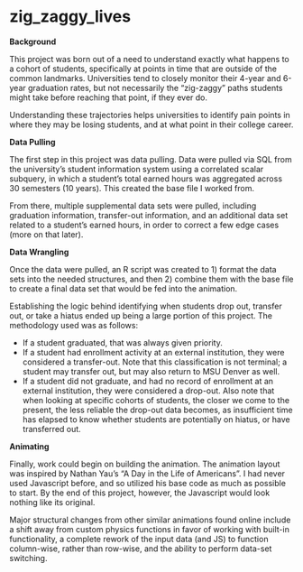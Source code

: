 # zig_zaggy_lives

**Background**

This project was born out of a need to understand exactly what happens to a cohort of students, specifically at points in time that are outside of the common landmarks. Universities tend to closely monitor their 4-year and 6-year graduation rates, but not necessarily the “zig-zaggy” paths students might take before reaching that point, if they ever do. 

Understanding these trajectories helps universities to identify pain points in where they may be losing students, and at what point in their college career. 

**Data Pulling**

The first step in this project was data pulling. Data were pulled via SQL from the university’s student information system using a correlated scalar subquery, in which a student’s total earned hours was aggregated across 30 semesters (10 years). This created the base file I worked from.

From there, multiple supplemental data sets were pulled, including graduation information, transfer-out information, and an additional data set related to a student’s earned hours, in order to correct a few edge cases (more on that later).

**Data Wrangling**

Once the data were pulled, an R script was created to 1) format the data sets into the needed structures, and then 2) combine them with the base file to create a final data set that would be fed into the animation.

Establishing the logic behind identifying when students drop out, transfer out, or take a hiatus ended up being a large portion of this project. The methodology used was as follows:

- If a student graduated, that was always given priority.
- If a student had enrollment activity at an external institution, they were considered a transfer-out. Note that this classification is not terminal; a student may transfer out, but may also return to MSU Denver as well. 
- If a student did not graduate, and had no record of enrollment at an external institution, they were considered a drop-out. Also note that when looking at specific cohorts of students, the closer we come to the present, the less reliable the drop-out data becomes, as insufficient time has elapsed to know whether students are potentially on hiatus, or have transferred out.

**Animating**

Finally, work could begin on building the animation. The animation layout was inspired by Nathan Yau’s “A Day in the Life of Americans”. I had never used Javascript before, and so utilized his base code as much as possible to start. By the end of this project, however, the Javascript would look nothing like its original.

Major structural changes from other similar animations found online include a shift away from custom physics functions in favor of working with built-in functionality, a complete rework of the input data (and JS) to function column-wise, rather than row-wise, and the ability to perform data-set switching. 